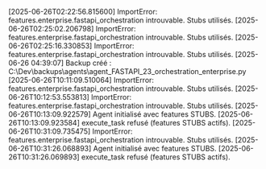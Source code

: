 [2025-06-26T02:22:56.815600] ImportError: features.enterprise.fastapi_orchestration introuvable. Stubs utilisés.
[2025-06-26T02:25:02.206798] ImportError: features.enterprise.fastapi_orchestration introuvable. Stubs utilisés.
[2025-06-26T02:25:16.330853] ImportError: features.enterprise.fastapi_orchestration introuvable. Stubs utilisés.
[2025-06-26 04:39:07] Backup créé : C:\Dev\backups\agents\agent_FASTAPI_23_orchestration_enterprise.py
[2025-06-26T10:11:09.510064] ImportError: features.enterprise.fastapi_orchestration introuvable. Stubs utilisés.
[2025-06-26T10:12:53.553813] ImportError: features.enterprise.fastapi_orchestration introuvable. Stubs utilisés.
[2025-06-26T10:13:09.922579] Agent initialisé avec features STUBS.
[2025-06-26T10:13:09.923584] execute_task refusé (features STUBS actifs).
[2025-06-26T10:31:09.735475] ImportError: features.enterprise.fastapi_orchestration introuvable. Stubs utilisés.
[2025-06-26T10:31:26.068893] Agent initialisé avec features STUBS.
[2025-06-26T10:31:26.069893] execute_task refusé (features STUBS actifs).
